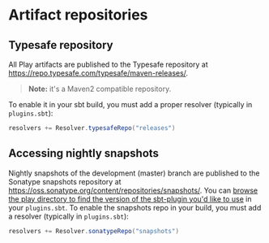<!--- Copyright (C) 2009-2017 Lightbend Inc. <https://www.lightbend.com> -->
# Artifact repositories

## Typesafe repository

All Play artifacts are published to the Typesafe repository at <https://repo.typesafe.com/typesafe/maven-releases/>.

> **Note:** it's a Maven2 compatible repository.

To enable it in your sbt build, you must add a proper resolver (typically in `plugins.sbt`):

```scala
resolvers += Resolver.typesafeRepo("releases")
```

## Accessing nightly snapshots

Nightly snapshots of the development (master) branch are published to the Sonatype snapshots repository at <https://oss.sonatype.org/content/repositories/snapshots/>. You can [browse the play directory to find the version of the sbt-plugin you'd like to use](https://oss.sonatype.org/content/repositories/snapshots/com/typesafe/play/sbt-plugin_2.10_0.13/) in your `plugins.sbt`. To enable the snapshots repo in your build, you must add a resolver (typically in `plugins.sbt`):

```scala
resolvers += Resolver.sonatypeRepo("snapshots")
```
